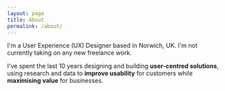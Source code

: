 ```yaml
---
layout: page
title: About
permalink: /about/
---
```


I'm a User Experience (UX) Designer based in Norwich, UK. I'm not currently taking on any new freelance work.

I've spent the last 10 years designing and building **user-centred solutions**, using research and data to **improve usability** for customers while **maximising value** for businesses.

